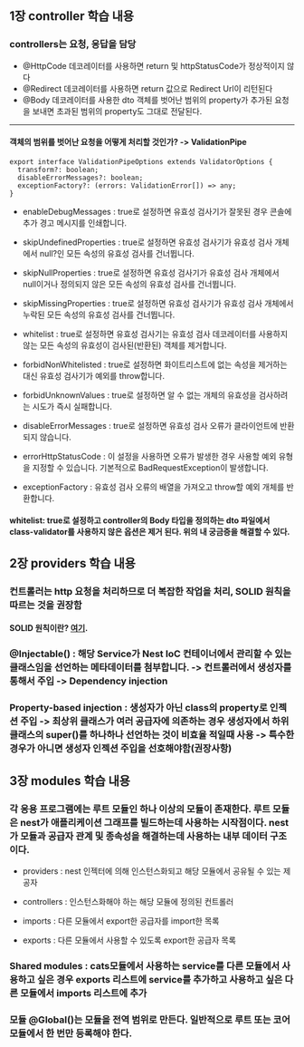 ## 1장 controller 학습 내용

### controllers는 요청, 응답을 담당

- @HttpCode 데코레이터를 사용하면 return 및 httpStatusCode가 정상적이지 않다
- @Redirect 데코레이터를 사용하면 return 값으로 Redirect Url이 리턴된다
- @Body 데코레이터를 사용한 dto 객체를 벗어난 범위의 property가 추가된 요청을 보내면 초과된 범위의 property도 그대로 전달된다.

---

#### 객체의 범위를 벗어난 요청을 어떻게 처리할 것인가? -> ValidationPipe

```
export interface ValidationPipeOptions extends ValidatorOptions {
  transform?: boolean;
  disableErrorMessages?: boolean;
  exceptionFactory?: (errors: ValidationError[]) => any;
}
```

- enableDebugMessages : true로 설정하면 유효성 검사기가 잘못된 경우 콘솔에 추가 경고 메시지를 인쇄합니다.

- skipUndefinedProperties : true로 설정하면 유효성 검사기가 유효성 검사 개체에서 null?인 모든 속성의 유효성 검사를 건너뜁니다.

- skipNullProperties : true로 설정하면 유효성 검사기가 유효성 검사 개체에서 null이거나 정의되지 않은 모든 속성의 유효성 검사를 건너뜁니다.

- skipMissingProperties : true로 설정하면 유효성 검사기가 유효성 검사 개체에서 누락된 모든 속성의 유효성 검사를 건너뜁니다.

- whitelist : true로 설정하면 유효성 검사기는 유효성 검사 데코레이터를 사용하지 않는 모든 속성의 유효성이 검사된(반환된) 객체를 제거합니다.

- forbidNonWhitelisted : true로 설정하면 화이트리스트에 없는 속성을 제거하는 대신 유효성 검사기가 예외를 throw합니다.

- forbidUnknownValues : true로 설정하면 알 수 없는 개체의 유효성을 검사하려는 시도가 즉시 실패합니다.

- disableErrorMessages : true로 설정하면 유효성 검사 오류가 클라이언트에 반환되지 않습니다.

- errorHttpStatusCode : 이 설정을 사용하면 오류가 발생한 경우 사용할 예외 유형을 지정할 수 있습니다. 기본적으로 BadRequestException이 발생합니다.

- exceptionFactory : 유효성 검사 오류의 배열을 가져오고 throw할 예외 개체를 반환합니다.

#### whitelist: true로 설정하고 controller의 Body 타입을 정의하는 dto 파일에서 class-validator를 사용하지 않은 옵션은 제거 된다. 위의 내 궁금증을 해결할 수 있다.

## 2장 providers 학습 내용

### 컨트롤러는 http 요청을 처리하므로 더 복잡한 작업을 처리, SOLID 원칙을 따르는 것을 권장함

#### SOLID 원칙이란? [여기](<https://ko.wikipedia.org/wiki/SOLID_(%EA%B0%9D%EC%B2%B4_%EC%A7%80%ED%96%A5_%EC%84%A4%EA%B3%84)>).

### @Injectable() : 해당 Service가 Nest IoC 컨테이너에서 관리할 수 있는 클래스임을 선언하는 메타데이터를 첨부합니다. -> 컨트롤러에서 생성자를 통해서 주입 -> Dependency injection

### Property-based injection : 생성자가 아닌 class의 property로 인젝션 주입 -> 최상위 클래스가 여러 공급자에 의존하는 경우 생성자에서 하위 클래스의 super()를 하나하나 선언하는 것이 비효율 적일때 사용 -> 특수한 경우가 아니면 생성자 인젝션 주입을 선호해야함(권장사항)

## 3장 modules 학습 내용

### 각 응용 프로그램에는 루트 모듈인 하나 이상의 모듈이 존재한다. 루트 모듈은 nest가 애플리케이션 그래프를 빌드하는데 사용하는 시작점이다. nest가 모듈과 공급자 관계 및 종속성을 해결하는데 사용하는 내부 데이터 구조이다.

- providers : nest 인젝터에 의해 인스턴스화되고 해당 모듈에서 공유될 수 있는 제공자

- controllers : 인스턴스화해야 하는 해당 모듈에 정의된 컨트롤러

- imports : 다른 모듈에서 export한 공급자를 import한 목록

- exports : 다른 모듈에서 사용할 수 있도록 export한 공급자 목록

### Shared modules : cats모듈에서 사용하는 service를 다른 모듈에서 사용하고 싶은 경우 exports 리스트에 service를 추가하고 사용하고 싶은 다른 모듈에서 imports 리스트에 추가

### 모듈 @Global()는 모듈을 전역 범위로 만든다. 일반적으로 루트 또는 코어 모듈에서 한 번만 등록해야 한다.
